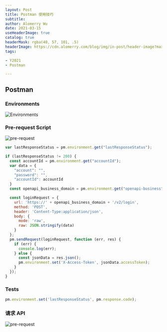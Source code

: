 ```yaml
---
layout: Post
title: Postman 使用技巧
subtitle:
author: Alomerry Wu
date: 2021-03-15
useHeaderImage: true
catalog: true
headerMask: rgba(40, 57, 101, .5)
headerImage: https://cdn.alomerry.com/blog/img/in-post/header-image?max=59
tags:

- Y2021
- Postman

---
```


## Postman

### Environments

![Environments](/img/in-post/2021-03-15/postman-globals.png)

### Pre-request Script

![pre-request](/img/in-post/2021-03-15/postman-pre-request.png)

```js
var lastResponseStatus = pm.environment.get("lastResponseStatus");

if (lastResponseStatus != 200) {
  const accountId = pm.environment.get("accountId");
  var data = {
    "account": "",
    "password": "",
    "accountId": accountId
  }
  const openapi_business_domain = pm.environment.get("openapi-business");

  const loginRequest = {
    url: 'https://' + openapi_business_domain + '/v2/login',
    method: 'POST',
    header: 'Content-Type:application/json',
    body: {
      mode: 'raw',
      raw: JSON.stringify(data)
    }
  };
  pm.sendRequest(loginRequest, function (err, res) {
    if (err) {
      console.log(err);
    } else {
      const jsonData = res.json();
      pm.environment.set('X-Access-Token', jsonData.accessToken);
    }
  });
}
```

### Tests

```js
pm.environment.set('lastResponseStatus', pm.response.code);
```

### 请求 API

![pre-request](/img/in-post/2021-03-15/postman-variable-value.png)

